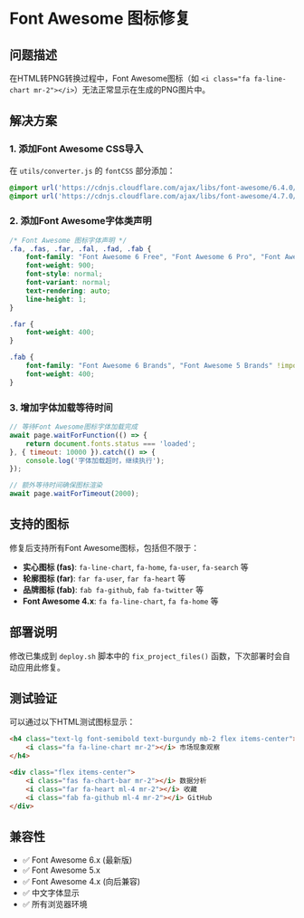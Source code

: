 # Font Awesome 图标修复

## 问题描述
在HTML转PNG转换过程中，Font Awesome图标（如 `<i class="fa fa-line-chart mr-2"></i>`）无法正常显示在生成的PNG图片中。

## 解决方案

### 1. 添加Font Awesome CSS导入
在 `utils/converter.js` 的 `fontCSS` 部分添加：

```css
@import url('https://cdnjs.cloudflare.com/ajax/libs/font-awesome/6.4.0/css/all.min.css');
@import url('https://cdnjs.cloudflare.com/ajax/libs/font-awesome/4.7.0/css/font-awesome.min.css');
```

### 2. 添加Font Awesome字体类声明
```css
/* Font Awesome 图标字体声明 */
.fa, .fas, .far, .fal, .fad, .fab {
    font-family: "Font Awesome 6 Free", "Font Awesome 6 Pro", "Font Awesome 5 Free", "Font Awesome 5 Pro", "FontAwesome" !important;
    font-weight: 900;
    font-style: normal;
    font-variant: normal;
    text-rendering: auto;
    line-height: 1;
}

.far {
    font-weight: 400;
}

.fab {
    font-family: "Font Awesome 6 Brands", "Font Awesome 5 Brands" !important;
    font-weight: 400;
}
```

### 3. 增加字体加载等待时间
```javascript
// 等待Font Awesome图标字体加载完成
await page.waitForFunction(() => {
    return document.fonts.status === 'loaded';
}, { timeout: 10000 }).catch(() => {
    console.log('字体加载超时，继续执行');
});

// 额外等待时间确保图标渲染
await page.waitForTimeout(2000);
```

## 支持的图标

修复后支持所有Font Awesome图标，包括但不限于：

- **实心图标 (fas)**: `fa-line-chart`, `fa-home`, `fa-user`, `fa-search` 等
- **轮廓图标 (far)**: `far fa-user`, `far fa-heart` 等  
- **品牌图标 (fab)**: `fab fa-github`, `fab fa-twitter` 等
- **Font Awesome 4.x**: `fa fa-line-chart`, `fa fa-home` 等

## 部署说明

修改已集成到 `deploy.sh` 脚本中的 `fix_project_files()` 函数，下次部署时会自动应用此修复。

## 测试验证

可以通过以下HTML测试图标显示：

```html
<h4 class="text-lg font-semibold text-burgundy mb-2 flex items-center">
    <i class="fa fa-line-chart mr-2"></i> 市场现象观察
</h4>

<div class="flex items-center">
    <i class="fas fa-chart-bar mr-2"></i> 数据分析
    <i class="far fa-heart ml-4 mr-2"></i> 收藏
    <i class="fab fa-github ml-4 mr-2"></i> GitHub
</div>
```

## 兼容性

- ✅ Font Awesome 6.x (最新版)
- ✅ Font Awesome 5.x 
- ✅ Font Awesome 4.x (向后兼容)
- ✅ 中文字体显示
- ✅ 所有浏览器环境
